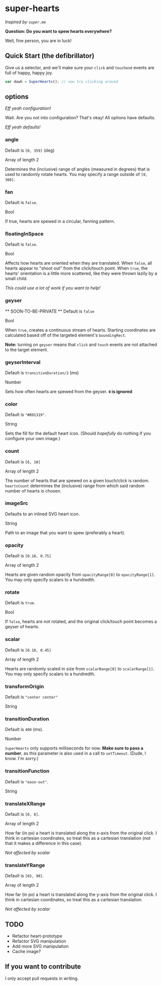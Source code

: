 # super-hearts
_Inspired by `super.me`_

**Question: Do you want to spew hearts everywhere?**

Well, fine person, you are in luck! 

## Quick Start (the defibrillator)
Give us a selector, and we'll make sure your `click` and `touchend` events are full of happy, happy joy.

```javascript
var dawh = SuperHearts(); // now try clicking around
```

## options
_Eff yeah configuration!_

Wait. Are you not into configuration? That's okay! All options have defaults.

_Eff yeah defaults!_


### angle
Default is `[0, 359]` (deg)

Array of length 2

Determines the (inclusive) range of angles (measured in degrees) that is used to randomly rotate hearts. You may specify a range outside of `[0, 360]`.


### fan
Default is `false`.

Bool

If true, hearts are spewed in a circular, fanning pattern.


### floatingInSpace
Default is `false`.

Bool

Affects how hearts are oriented when they are translated. 
When `false`, all hearts appear to "shoot out" from the click/touch point. 
When `true`, the hearts' orientation is a little more scattered, like they were thrown lazily by a small child.

_This could use a lot of work if you want to help!_


### geyser
** SOON-TO-BE-PRIVATE **
Default is `false`

Bool

When `true`, creates a continuous stream of hearts. Starting coordinates are calculated based off of the targeted element's `boundingRect`. 

**Note:** turning on `geyser` means that `click` and `touch` events are not attached to the target element.


### geyserInterval
Default is `transitionDuration/2` (ms)

Number

Sets how often hearts are spewed from the geyser. **`0` is ignored**

### color
Default is `"#B91319"`.

String

Sets the fill for the default heart icon. (Should _hopefully_ do nothing if you configure your own image.)


### count
Default is `[6, 10]`

Array of length 2

The number of hearts that are spewed on a given touch/click is random.
`heartsCount` determines the (inclusive) range from which said random number of hearts is chosen.


### imageSrc
Defaults to an inlined SVG heart icon.

String

Path to an image that you want to spew (preferably a heart). 


### opacity
Default is `[0.10, 0.75]`

Array of length 2

Hearts are given random opacity from `opacityRange[0]` to `opacityRange[1]`. You may only specify scalars to a hundredth.


### rotate
Default is `true`.

Bool

If `false`, hearts are not rotated, and the original click/touch point becomes a geyser of hearts.


### scalar
Default is `[0.10, 0.45]`

Array of length 2

Hearts are randomly scaled in size from `scalarRange[0]` to `scalarRange[1]`. You may only specify scalars to a hundredth.


### transformOrigin
Default is `"center center"`

String


### transitionDuration
Default is `400` (ms).

Number

`SuperHearts` only supports milliseconds for now. **Make sure to pass a number**, as this parameter is also used in a call to `setTimeout`. (Dude, I know. I'm sorry.)


### transitionFunction
Default is `"ease-out"`.

String


### translateXRange
Default is `[0, 0]`.

Array of length 2

How far (in px) a heart is translated along the x-axis from the original click. I think in cartesian coordinates, so treat this as a cartesian translation (not that it makes a difference in this case).

_Not affected by scalar_


### translateYRange
Default is `[65, 90]`.

Array of length 2

How far (in px) a heart is translated along the y-axis from the original click. I think in cartesian coordinates, so treat this as a cartesian translation.

_Not affected by scalar_


## TODO
* Refactor heart-prototype
* Refactor SVG manipulation
* Add more SVG manipulation
* Cache image?


## If you want to contribute
I only accept pull requests in writing.